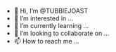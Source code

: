 - 👋 Hi, I’m @TUBBIEJOAST
- 👀 I’m interested in ...
- 🌱 I’m currently learning ...
- 💞️ I’m looking to collaborate on ...
- 📫 How to reach me ...

<!---
TUBBIEJOAST/TUBBIEJOAST is a ✨ special ✨ repository because its `README.md` (this file) appears on your GitHub profile.
You can click the Preview link to take a look at your changes.
--->
